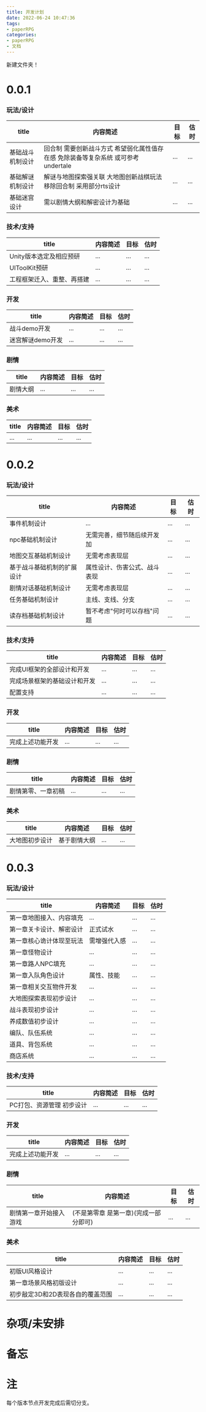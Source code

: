 ```yaml
---
title: 开发计划
date: 2022-06-24 10:47:36
tags:
- paperRPG
categories: 
- paperRPG
- 文档
---
```


新建文件夹！


# 0.0.1

### 玩法/设计

| title | 内容简述 | 目标 | 估时
| - | - | - | - |
| 基础战斗机制设计 | 回合制 需要创新战斗方式 希望弱化属性值存在感 免除装备等复杂系统 或可参考undertale | ... | ... |
| 基础解谜机制设计 | 解谜与地图探索强关联  大地图创新战棋玩法 移除回合制 采用部分rts设计 | ... | ... |
| 基础迷宫设计 | 需以剧情大纲和解密设计为基础 | ... | ... |

### 技术/支持

| title | 内容简述 | 目标 | 估时
| - | - | - | - |
| Unity版本选定及相应预研 | ... | ... | ... |
| UIToolKit预研 | ... | ... | ... |
| 工程框架迁入、重整、再搭建 | ... | ... | ... |

### 开发

| title | 内容简述 | 目标 | 估时
| - | - | - | - |
| 战斗demo开发 | ... | ... | ... |
| 迷宫解谜demo开发 | ... | ... | ... |

### 剧情

| title | 内容简述 | 目标 | 估时
| - | - | - | - |
| 剧情大纲 | ... | ... | ... |

### 美术

| title | 内容简述 | 目标 | 估时
| - | - | - | - |
| ... | ... | ... | ... |

# 0.0.2

### 玩法/设计

| title | 内容简述 | 目标 | 估时
| - | - | - | - |
| 事件机制设计 | ... | ... | ... |
| npc基础机制设计 | 无需完善，细节随后续开发加 | ... | ... |
| 地图交互基础机制设计 | 无需考虑表现层 | ... | ... |
| 基于战斗基础机制的扩展设计 | 属性设计、伤害公式、战斗表现 | ... | ... |
| 剧情对话基础机制设计 | 无需考虑表现层 | ... | ... |
| 任务基础机制设计 | 主线、支线、分支 | ... | ... |
| 读存档基础机制设计 | 暂不考虑"何时可以存档"问题 | ... | ... |

### 技术/支持

| title | 内容简述 | 目标 | 估时
| - | - | - | - |
| 完成UI框架的全部设计和开发 | ... | ... | ... |
| 完成场景框架的基础设计和开发 | ... | ... | ... |
| 配置支持 | ... | ... | ... |

### 开发

| title | 内容简述 | 目标 | 估时
| - | - | - | - |
| 完成上述功能开发 | ... | ... | ... |

### 剧情

| title | 内容简述 | 目标 | 估时
| - | - | - | - |
| 剧情第零、一章初稿 | ... | ... | ... |

### 美术

| title | 内容简述 | 目标 | 估时
| - | - | - | - |
| 大地图初步设计 | 基于剧情大纲 | ... | ... | 

# 0.0.3

### 玩法/设计

| title | 内容简述 | 目标 | 估时
| - | - | - | - |
| 第一章地图接入、内容填充 | ... | ... | ... |
| 第一章关卡设计、解密设计 | 正式试水 | ... | ... |
| 第一章核心诡计体现至玩法 | 需增强代入感 | ... | ... |
| 第一章怪物设计 | ... | ... | ... |
| 第一章路人NPC填充 | ... | ... | ... |
| 第一章入队角色设计 | 属性、技能 | ... | ... |
| 第一章相关交互物件开发 | ... | ... | ... |
| 大地图探索表现初步设计 | ... | ... | ... |
| 战斗表现初步设计 | ... | ... | ... |
| 养成数值初步设计 | ... | ... | ... |
| 编队、队伍系统 | ... | ... | ... |
| 道具、背包系统 | ... | ... | ... |
| 商店系统 | ... | ... | ... |

### 技术/支持

| title | 内容简述 | 目标 | 估时
| - | - | - | - |
| PC打包、资源管理 初步设计 | ... | ... | ... |

### 开发

| title | 内容简述 | 目标 | 估时
| - | - | - | - |
| 完成上述功能开发 | ... | ... | ... |

### 剧情

| title | 内容简述 | 目标 | 估时
| - | - | - | - |
| 剧情第一章开始接入游戏 | (不是第零章 是第一章)(完成一部分即可) | ... | ... |

### 美术

| title | 内容简述 | 目标 | 估时
| - | - | - | - |
| 初版UI风格设计 | ... | ... | ... | 
| 第一章场景风格初版设计 | ... | ... | ... | 
| 初步敲定3D和2D表现各自的覆盖范围 | ... | ... | ... | 


# 杂项/未安排


# 备忘


# 注

每个版本节点开发完成后需切分支。